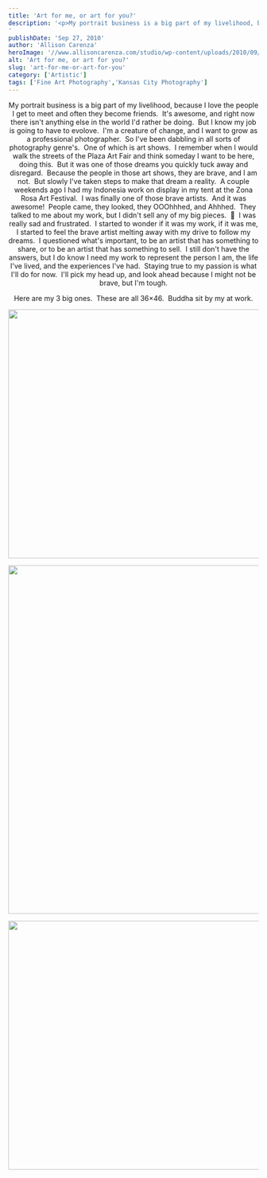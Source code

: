 ```yaml
---
title: 'Art for me, or art for you?'
description: '<p>My portrait business is a big part of my livelihood, because I love the people I get to meet and [&hellip;]</p>
'
publishDate: 'Sep 27, 2010'
author: 'Allison Carenza'
heroImage: '//www.allisoncarenza.com/studio/wp-content/uploads/2010/09/dawnofnewbegninngsb.jpg'
alt: 'Art for me, or art for you?'
slug: 'art-for-me-or-art-for-you'
category: ['Artistic']
tags: ['Fine Art Photography','Kansas City Photography']
---
```


<p style="text-align: center;">My portrait business is a big part of my livelihood, because I love the people I get to meet and often they become friends.  It&apos;s awesome, and right now there isn&apos;t anything else in the world I&apos;d rather be doing.  But I know my job is going to have to evolove.  I&apos;m a creature of change, and I want to grow as a professional photographer.  So I&apos;ve been dabbling in all sorts of photography genre&apos;s.  One of which is art shows.  I remember when I would walk the streets of the Plaza Art Fair and think someday I want to be here, doing this.  But it was one of those dreams you quickly tuck away and disregard.  Because the people in those art shows, they are brave, and I am not.  But slowly I&apos;ve taken steps to make that dream a reality.  A couple weekends ago I had my Indonesia work on display in my tent at the Zona Rosa Art Festival.  I was finally one of those brave artists.  And it was awesome!  People came, they looked, they OOOhhhed, and Ahhhed.  They talked to me about my work, but I didn&apos;t sell any of my big pieces.  🙁  I was really sad and frustrated.  I started to wonder if it was my work, if it was me, I started to feel the brave artist melting away with my drive to follow my dreams.  I questioned what&apos;s important, to be an artist that has something to share, or to be an artist that has something to sell.  I still don&apos;t have the answers, but I do know I need my work to represent the person I am, the life I&apos;ve lived, and the experiences I&apos;ve had.  Staying true to my passion is what I&apos;ll do for now.  I&apos;ll pick my head up, and look ahead because I might not be brave, but I&apos;m tough.</p>
<p style="text-align: center;">Here are my 3 big ones.  These are all 36&#215;46.  Buddha sit by my at work.</p>
<p><a rel="attachment wp-att-1485" href="http://www.allisoncarenza.com/archives/1483/dawnofnewbegninngsb"><img class="aligncenter size-full wp-image-1485" title="dawnofnewbegninngsb" src="http://www.allisoncarenza.com/studio/wp-content/uploads/2010/09/dawnofnewbegninngsb.jpg" alt="" width="625" height="500" srcset="/media/dawnofnewbegninngsb.jpg 625w, /media/dawnofnewbegninngsb-300x240.jpg 300w" sizes="(max-width: 625px) 100vw, 625px" /></a></p>
<p><a rel="attachment wp-att-1486" href="http://www.allisoncarenza.com/archives/1483/goldenb"><img class="aligncenter size-full wp-image-1486" title="goldenb" src="http://www.allisoncarenza.com/studio/wp-content/uploads/2010/09/goldenb.jpg" alt="" width="560" height="700" srcset="/media/goldenb.jpg 560w, /media/goldenb-240x300.jpg 240w" sizes="(max-width: 560px) 100vw, 560px" /></a></p>
<p><a rel="attachment wp-att-1487" href="http://www.allisoncarenza.com/archives/1483/romanceinthemorningb"><img class="aligncenter size-full wp-image-1487" title="romanceinthemorningb" src="http://www.allisoncarenza.com/studio/wp-content/uploads/2010/09/romanceinthemorningb.jpg" alt="" width="625" height="500" srcset="/media/romanceinthemorningb.jpg 625w, /media/romanceinthemorningb-300x240.jpg 300w" sizes="(max-width: 625px) 100vw, 625px" /></a></p>
